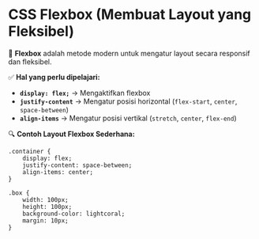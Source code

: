 # CSS Flexbox (Membuat Layout yang Fleksibel)

🔹 **Flexbox** adalah metode modern untuk mengatur layout secara responsif dan fleksibel.

✅ **Hal yang perlu dipelajari:**

* **`display: flex;`** → Mengaktifkan flexbox
* **`justify-content`** → Mengatur posisi horizontal (`flex-start`, `center`, `space-between`)
* **`align-items`** → Mengatur posisi vertikal (`stretch`, `center`, `flex-end`)

🔍 **Contoh Layout Flexbox Sederhana:**

```
.container {
    display: flex;
    justify-content: space-between;
    align-items: center;
}

.box {
    width: 100px;
    height: 100px;
    background-color: lightcoral;
    margin: 10px;
}

```
